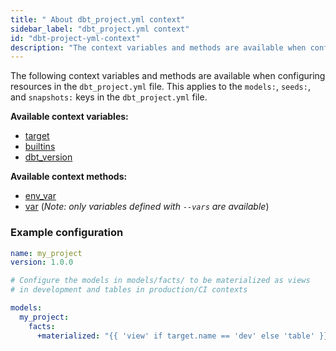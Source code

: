 ```yaml
---
title: " About dbt_project.yml context"
sidebar_label: "dbt_project.yml context"
id: "dbt-project-yml-context"
description: "The context variables and methods are available when configuring resources in the dbt_project.yml file."
---
```


The following context variables and methods are available when configuring
resources in the `dbt_project.yml` file. This applies to the `models:`, `seeds:`,
and `snapshots:` keys in the `dbt_project.yml` file.

**Available context variables:**
- [target](/reference/dbt-jinja-functions/target)
- [builtins](/reference/dbt-jinja-functions/builtins)
- [dbt_version](/reference/dbt-jinja-functions/dbt_version)

**Available context methods:**
- [env_var](/reference/dbt-jinja-functions/env_var)
- [var](/reference/dbt-jinja-functions/var) (_Note: only variables defined with `--vars` are available_)


### Example configuration

<File name='dbt_project.yml'>

```yml
name: my_project
version: 1.0.0

# Configure the models in models/facts/ to be materialized as views
# in development and tables in production/CI contexts

models:
  my_project:
    facts:
      +materialized: "{{ 'view' if target.name == 'dev' else 'table' }}"
```

</File>
